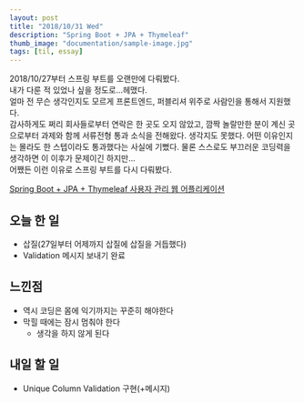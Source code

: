 ```yaml
---
layout: post
title: "2018/10/31 Wed"
description: "Spring Boot + JPA + Thymeleaf"
thumb_image: "documentation/sample-image.jpg"
tags: [til, essay]
---
```


2018/10/27부터 스프링 부트를 오랜만에 다뤄봤다.  
내가 다룬 적 있었나 싶을 정도로...헤맸다.  
얼마 전 무슨 생각인지도 모르게 프론트엔드, 퍼블리셔 위주로 사람인을 통해서 지원했다.  
감사하게도 쩌리 회사들로부터 연락은 한 곳도 오지 않았고, 깜짝 놀랄만한 분이 계신 곳으로부터 과제와 함께 서류전형 통과 소식을 전해왔다. 생각지도 못했다. 어떤 이유인지는 몰라도 한 스텝이라도 통과했다는 사실에 기뻤다. 물론 스스로도 부끄러운 코딩력을 생각하면 이 이후가 문제이긴 하지만...  
어쨌든 이런 이유로 스프링 부트를 다시 다뤄봤다.

 [Spring Boot + JPA + Thymeleaf 사용자 관리 웹 어플리케이션](https://github.com/daymoon89/springboot_jpa_thymeleaf)

## 오늘 한 일
- 삽질(27일부터 어제까지 삽질에 삽질을 거듭했다)
- Validation 메시지 보내기 완료


## 느낀점
- 역시 코딩은 몸에 익기까지는 꾸준히 해야한다
- 막힐 때에는 잠시 멈춰야 한다
    - 생각을 하지 않게 된다

## 내일 할 일
- Unique Column Validation 구현(+메시지)